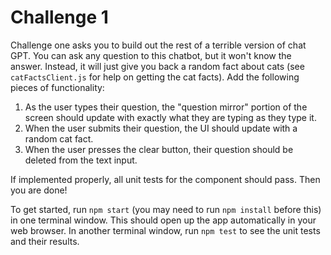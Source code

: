 # Challenge 1

Challenge one asks you to build out the rest of a terrible version of chat GPT. You can ask any question to this chatbot, but it won't know the answer. Instead, it will just give you back a random fact about cats (see `catFactsClient.js` for help on getting the cat facts). Add the following pieces of functionality:

1. As the user types their question, the "question mirror" portion of the screen should update with exactly what they are typing as they type it.
2. When the user submits their question, the UI should update with a random cat fact.
3. When the user presses the clear button, their question should be deleted from the text input.

If implemented properly, all unit tests for the component should pass. Then you are done!

To get started, run `npm start` (you may need to run `npm install` before this) in one terminal window. This should open up the app automatically in your web browser. In another terminal window, run `npm test` to see the unit tests and their results.

